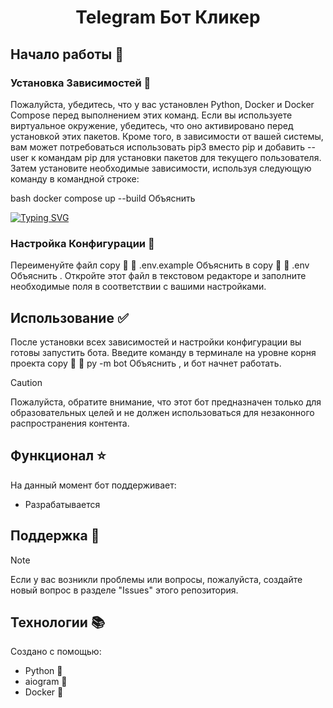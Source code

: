 <h1 align="center">Telegram Бот Кликер</h1>

## Начало работы :mag_right:

### Установка Зависимостей :space_invader:

Пожалуйста, убедитесь, что у вас установлен Python, Docker и Docker Compose перед выполнением этих команд. Если вы используете виртуальное окружение, убедитесь, что оно активировано перед установкой этих пакетов. Кроме того, в зависимости от вашей системы, вам может потребоваться использовать pip3 вместо pip и добавить --user к командам pip для установки пакетов для текущего пользователя. Затем установите необходимые зависимости, используя следующую команду в командной строке:

bash
docker compose up --build
Объяснить

[![Typing SVG](https://readme-typing-svg.herokuapp.com?font=Fira+Code&weight=500&duration=2000&pause=100&color=F7F7F7&background=000000&random=false&width=435&lines=cd+myProject;pip+install+-r+requirements.txt)](https://git.io/typing-svg)

### Настройка Конфигурации :wrench:

Переименуйте файл 
copy


.env.example
Объяснить
 в 
copy


.env
Объяснить
. Откройте этот файл в текстовом редакторе и заполните необходимые поля в соответствии с вашими настройками.

## Использование :white_check_mark:

После установки всех зависимостей и настройки конфигурации вы готовы запустить бота. Введите команду в терминале на уровне корня проекта 
copy


py -m bot
Объяснить
, и бот начнет работать.

> [!CAUTION]
> Пожалуйста, обратите внимание, что этот бот предназначен только для образовательных целей и не должен использоваться для незаконного распространения контента.

## Функционал :star:

На данный момент бот поддерживает:

- Разрабатывается

## Поддержка :pencil:
> [!NOTE]
> Если у вас возникли проблемы или вопросы, пожалуйста, создайте новый вопрос в разделе "Issues" этого репозитория.

## Технологии 📚

Создано с помощью:
- Python 🐍
- aiogram 🔧
- Docker 🐋
